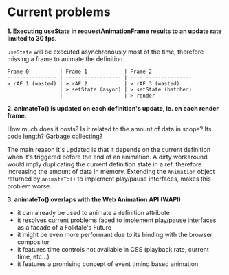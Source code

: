 
# Current problems

**1. Executing useState in requestAnimationFrame results to an update rate limited to 30 fps.**

`useState` will be executed asynchronously most of the time, therefore missing a frame to animate the definition.

```
Frame 0          | Frame 1            | Frame 2
---------------- | ------------------ | --------------------
> rAF 1 (wasted) | > rAF 2            | > rAF 3 (wasted)
                 | > setState (async) | > setState (batched)
                 |                    | > render
```

**2. animateTo() is updated on each definition's update, ie. on each render frame.**

How much does it costs? Is it related to the amount of data in scope? Its code length? Garbage collecting?

The main reason it's updated is that it depends on the current definition when it's triggered before the end of an animation. A dirty workaround would imply duplicating the current definition state in a ref, therefore increasing the amount of data in memory. Extending the `Animation` object returned by `animateTo()` to implement play/pause interfaces, makes this problem worse.

**3. animateTo() overlaps with the Web Animation API (WAPI)**

- it can already be used to animate a `d`efinition attribute
- it resolves current problems faced to implement play/pause interfaces as a facade of a Folktale's Future
- it might be even more performant due to its binding with the browser compositor
- it features time controls not available in CSS (playback rate, current time, etc...)
- it features a promising concept of event timing based animation
